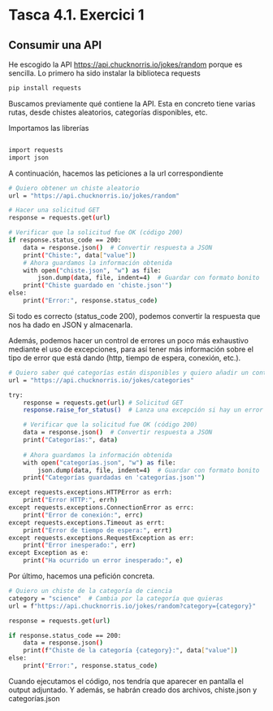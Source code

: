 # Tasca 4.1. Exercici 1
## Consumir una API

He escogido la API https://api.chucknorris.io/jokes/random porque es sencilla.
Lo primero ha sido instalar la biblioteca requests 
```sh
pip install requests
```

Buscamos previamente qué contiene la API. Esta en concreto tiene varias rutas, desde chistes aleatorios, categorías disponibles, etc.

Importamos las librerías
```sh

import requests
import json
```
A continuación, hacemos las peticiones a la url correspondiente
```sh
# Quiero obtener un chiste aleatorio
url = "https://api.chucknorris.io/jokes/random"

# Hacer una solicitud GET
response = requests.get(url)

# Verificar que la solicitud fue OK (código 200)
if response.status_code == 200:
    data = response.json()  # Convertir respuesta a JSON
    print("Chiste:", data["value"])
    # Ahora guardamos la información obtenida
    with open("chiste.json", "w") as file:
        json.dump(data, file, indent=4)  # Guardar con formato bonito
    print("Chiste guardado en 'chiste.json'")
else:
    print("Error:", response.status_code)
```
Si todo es correcto (status_code 200), podemos convertir la respuesta que nos ha dado en JSON y almacenarla.

Además, podemos hacer un control de errores un poco más exhaustivo mediante el uso de excepciones, para así tener más información sobre el tipo de error que está dando (http, tiempo de espera, conexión, etc.).
```sh
# Quiero saber qué categorías están disponibles y quiero añadir un control de errores más estricto
url = "https://api.chucknorris.io/jokes/categories"

try:
    response = requests.get(url) # Solicitud GET
    response.raise_for_status()  # Lanza una excepción si hay un error HTTP

    # Verificar que la solicitud fue OK (código 200)
    data = response.json()  # Convertir respuesta a JSON
    print("Categorías:", data)
    
    # Ahora guardamos la información obtenida
    with open("categorías.json", "w") as file:
        json.dump(data, file, indent=4)  # Guardar con formato bonito
    print("Categorías guardadas en 'categorías.json'")

except requests.exceptions.HTTPError as errh:
    print("Error HTTP:", errh)
except requests.exceptions.ConnectionError as errc:
    print("Error de conexión:", errc)
except requests.exceptions.Timeout as errt:
    print("Error de tiempo de espera:", errt)
except requests.exceptions.RequestException as err:
    print("Error inesperado:", err)
except Exception as e:
    print("Ha ocurrido un error inesperado:", e)
```
Por último, hacemos una pefición concreta.
``` sh
# Quiero un chiste de la categoría de ciencia
category = "science"  # Cambia por la categoría que quieras
url = f"https://api.chucknorris.io/jokes/random?category={category}"

response = requests.get(url)

if response.status_code == 200:
    data = response.json()
    print(f"Chiste de la categoría {category}:", data["value"])
else:
    print("Error:", response.status_code)
```
Cuando ejecutamos el código, nos tendría que aparecer en pantalla el output adjuntado. Y además, se habrán creado dos archivos, chiste.json y categorías.json

